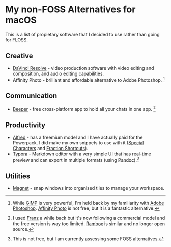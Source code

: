 # My non-FOSS Alternatives for macOS

This is a list of propietary software that I decided to use rather than going for FLOSS.

## Creative

- [DaVinci Resolve](https://www.blackmagicdesign.com/products/davinciresolve) - video production software with video editing and composition, and audio editing capabilities.
- [Affinity Photo] - brilliant and affordable alternative to [Adobe Photoshop]. [^1]

## Communication

- [Beeper](https://www.beeper.com/) - free cross-platform app to hold all your chats in one app. [^3] 

## Productivity

- [Alfred](https://www.alfredapp.com/) - has a freemium model and I have actually paid for the Powerpack. I did make my own snippets to use with it ([Special Characters] and [Fraction Shortcuts]).
- [Typora](https://typora.io/) - Markdown editor with a very simple UI that has real-time preview and can export in multiple formats (using [Pandoc]).[^2]

## Utilities

- [Magnet](https://magnet.crowdcafe.com/) - snap windows into organised tiles to manage your workspace.

[Special Characters]: https://github.com/sncsenpai/alfred-specialchars-snippet
[Fraction Shortcuts]: https://github.com/sncsenpai/alfred-fc-snippets
[Affinity Photo]: https://affinity.serif.com/en-gb/photo/
[Adobe Photoshop]: https://www.adobe.com/products/photoshop.html
[Pandoc]: https://pandoc.org/
[Franz]: https://meetfranz.com/
[Rambox]: https://rambox.app/
[^1]: While [GIMP](https://www.gimp.org/) is very powerful, I'm held back by my familiarity with [Adobe Photoshop]. [Affinity Photo] is not free, but it is a fantastic alternative.
[^2]: This is not free, but I am currently assessing some FOSS alternatives.
[^3]: I used [Franz] a while back but it's now following a commercial model and the free version is way too limited. [Rambox] is similar and no longer open source.
